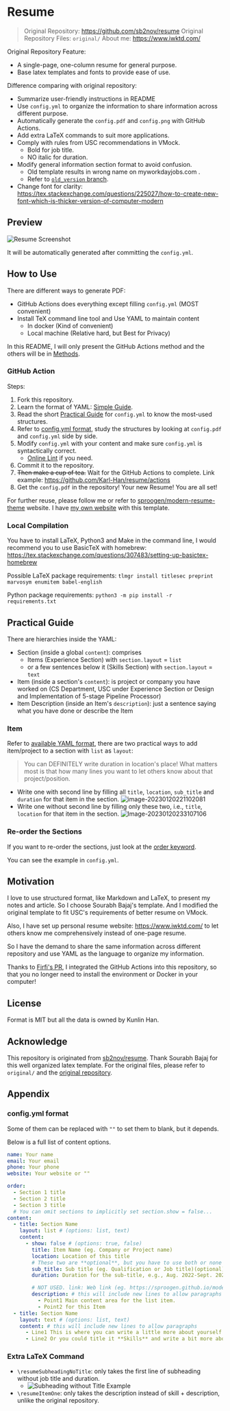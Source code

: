 # Resume

> Original Repository: <https://github.com/sb2nov/resume>
> Original Repository Files: `original/`
> About me: <https://www.iwktd.com/>

Original Repository Feature:

* A single-page, one-column resume for general purpose.
* Base latex templates and fonts to provide ease of use.

Difference comparing with original repository:

* Summarize user-friendly instructions in README
* Use `config.yml` to organize the information to share information across different purpose.
* Automatically generate the `config.pdf` and `config.png` with GitHub Actions.
* Add extra LaTeX commands to suit more applications.
* Comply with rules from USC recommendations in VMock.
    * Bold for job title.
    * NO italic for duration.
* Modify general information section format to avoid confusion.
    * Old template results in wrong name on myworkdayjobs.com .
    * Refer to [`old_version` branch](https://github.com/Karl-Han/resume/tree/old_template).
* Change font for clarity: <https://tex.stackexchange.com/questions/225027/how-to-create-new-font-which-is-thicker-version-of-computer-modern>

## Preview

![Resume Screenshot](config.png)

It will be automatically generated after committing the `config.yml`.

## How to Use

There are different ways to generate PDF:

* GitHub Actions does everything except filling `config.yml` (MOST convenient)
* Install TeX command line tool and Use YAML to maintain content
    * In docker (Kind of convenient)
    * Local machine (Relative hard, but Best for Privacy)

In this README, I will only present the GitHub Actions method and the others will be in [Methods](./methods.md).

### GitHub Action

Steps:

1. Fork this repository.
2. Learn the format of YAML: [Simple Guide](https://www.cloudbees.com/blog/yaml-tutorial-everything-you-need-get-started).
3. Read the short [Practical Guide](#practical-guide) for `config.yml` to know the most-used structures.
4. Refer to [config.yml format](#configyml-format), study the structures by looking at `config.pdf` and `config.yml` side by side.
5. Modify `config.yml` with your content and make sure `config.yml` is syntactically correct.
    * [Online Lint](https://www.yamllint.com/) if you need.
6. Commit it to the repository.
7. ~~Then make a cup of tea.~~ Wait for the GitHub Actions to complete. Link example: <https://github.com/Karl-Han/resume/actions>
8. Get the `config.pdf` in the repository! Your new Resume! You are all set!

For further reuse, please follow me or refer to [sproogen/modern-resume-theme](https://github.com/sproogen/modern-resume-theme) website. I have [my own website](https://www.iwktd.com/) with this template.

### Local Compilation

You have to install LaTeX, Python3 and Make in the command line, I would recommend you to use BasicTeX with homebrew: https://tex.stackexchange.com/questions/307483/setting-up-basictex-homebrew

Possible LaTeX package requirements: `tlmgr install titlesec preprint marvosym enumitem babel-english`

Python package requirements: `python3 -m pip install -r requirements.txt`

## Practical Guide

There are hierarchies inside the YAML:

* Section (inside a global `content`): comprises
    * Items (Experience Section) with `section.layout` = `list`
    * or a few sentences below it (Skills Section) with `section.layout` = `text`
* Item (inside a section's `content`): is project or company you have worked on (CS Department, USC under Experience Section or Design and Implementation of 5-stage Pipeline Processor)
* Item Description (inside an Item's `description`): just a sentence saying what you have done or describe the Item

### Item

Refer to [available YAML format](#configyml-format), there are two practical ways to add item/project to a section with `list` as `layout`:

> You can DEFINITELY write duration in location's place! What matters most is that how many lines you want to let others know about that project/position.

* Write one with second line by filling all `title`, `location`, `sub_title` and `duration` for that item in the section. ![image-20230120221102081](assets/image-20230120221102081.png)
* Write one without second line by filling only these two, i.e., `title`, `location` for that item in the section. ![Image-20230120233107106](assets/image-20230120233107106.png)

### Re-order the Sections

If you want to re-order the sections, just look at the [order keyword](#configyml-format).

You can see the example in `config.yml`.

## Motivation

I love to use structured format, like Markdown and LaTeX, to present my notes and article. So I choose Sourabh Bajaj's template. And I modified the original template to fit USC's requirements of better resume on VMock.

Also, I have set up personal resume website: <https://www.iwktd.com/> to let others know me comprehensively instead of one-page resume.

So I have the demand to share the same information across different repository and use YAML as the language to organize my information.

Thanks to [Firfi's PR](https://github.com/sb2nov/resume/pull/46), I integrated the GitHub Actions into this repository, so that you no longer need to install the environment or Docker in your computer!

## License

Format is MIT but all the data is owned by Kunlin Han.

## Acknowledge

This repository is originated from [sb2nov/resume](https://github.com/sb2nov/resume). Thank Sourabh Bajaj for this well organized latex template. For the original files, please refer to `original/` and the [original repository](https://github.com/sb2nov/resume).

## Appendix

### config.yml format

Some of them can be replaced with `""` to set them to blank, but it depends.

Below is a full list of content options.

```yml
name: Your name
email: Your email
phone: Your phone
website: Your website or ""

order:
  - Section 1 title
  - Section 2 title
  - Section 3 title
  # You can omit sections to implicitly set section.show = false...
content:
  - title: Section Name
    layout: list # (options: list, text)
    content:
      - show: false # (options: true, false)
        title: Item Name (eg. Company or Project name)
        location: Location of this title
        # These two are **optional**, but you have to use both or none
        sub_title: Sub title (eg. Qualification or Job title)(optional)
        duration: Duration for the sub-title, e.g., Aug. 2022-Sept. 2023

        # NOT USED. link: Web link (eg. https://sproogen.github.io/modern-resume-theme)(optional)
        description: # this will include new lines to allow paragraphs
          - Point1 Main content area for the list item.
          - Point2 for this Item
  - title: Section Name
    layout: text # (options: list, text)
    content: # this will include new lines to allow paragraphs
      - Line1 This is where you can write a little more about yourself. You could title this section **Interests** and include some of your other interests.
      - Line2 Or you could title it **Skills** and write a bit more about things that make you more desirable, like *leadership* or *teamwork*
```

### Extra LaTeX Command

* `\resumeSubheadingNoTitle`: only takes the first line of subheading without job title and duration.
    * ![Subheading without Title Example](assets/image-20230120153516398.png)
* `\resumeItemOne`: only takes the description instead of skill + description, unlike the original repository.

